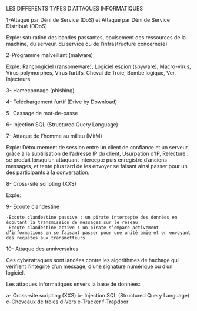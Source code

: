 LES DIFFERENTS TYPES D'ATTAQUES INFORMATIQUES

1-Attaque par Déni de Service (DoS) et Attaque par Déni de Service Distribué (DDoS)

Exple: saturation des bandes passantes, epuisement des ressources de la machine, du serveur, du service ou de l’infrastructure concerné(e)

2-Programme malveillant (malware)

Exple: Rançongiciel (ransomeware), Logiciel espion (spyware), Macro-virus, Virus polymorphes, Virus furtifs, Cheval de Troie, Bombe logique, Ver, Injecteurs

3- Hameçonnage (phishing)

4- Téléchargement furtif (Drive by Download)

5- Cassage de mot-de-passe

6- Injection SQL (Structured Query Language)

7- Attaque de l’homme au milieu (MitM)

Exple: Détournement de session entre un client de confiance et un serveur, grâce à la subtilisation de l’adresse IP du client,  Usurpation d’IP, Relecture : se produit lorsqu’un attaquant intercepte puis enregistre d’anciens messages, et tente plus tard de les envoyer se faisant ainsi passer pour un des participants à la conversation.

8- Cross-site scripting (XXS)

Exple:

9- Ecoute clandestine

    -Ecoute clandestine passive : un pirate intercepte des données en écoutant la transmission de messages sur le réseau
    -Ecoute clandestine active : un pirate s’empare activement d’informations en se faisant passer pour une unité amie et en envoyant des requêtes aux transmetteurs.

10- Attaque des anniversaires

Ces cyberattaques sont lancées contre les algorithmes de hachage qui vérifient l’intégrité d’un message, d’une signature numérique ou d’un logiciel.

Les attaques informatiques envers la base de données:

a- Cross-site scripting (XXS)
b- Injection SQL (Structured Query Language)
c-Cheveaux de troies
d-Vers
e-Tracker
f-Trapdoor